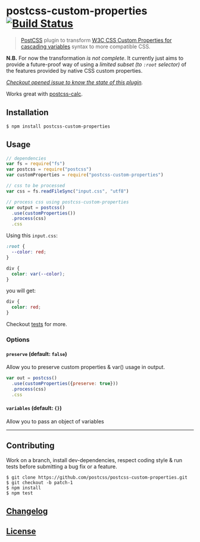# postcss-custom-properties [![Build Status](https://travis-ci.org/postcss/postcss-custom-properties.png)](https://travis-ci.org/postcss/postcss-custom-properties)

> [PostCSS](https://github.com/postcss/postcss) plugin to transform [W3C CSS Custom Properties for cascading variables](http://www.w3.org/TR/css-variables/) syntax to more compatible CSS.

**N.B.** For now the transformation _is not complete_. It currently just aims to provide a future-proof way of using a _limited subset (to `:root` selector)_ of the features provided by native CSS custom properties.  

_[Checkout opened issue to know the state of this plugin](https://github.com/postcss/postcss-custom-properties/issues)._

Works great with [postcss-calc](https://github.com/postcss/postcss-calc).

## Installation

    $ npm install postcss-custom-properties

## Usage

```js
// dependencies
var fs = require("fs")
var postcss = require("postcss")
var customProperties = require("postcss-custom-properties")

// css to be processed
var css = fs.readFileSync("input.css", "utf8")

// process css using postcss-custom-properties
var output = postcss()
  .use(customProperties())
  .process(css)
  .css
```

Using this `input.css`:

```css
:root {
  --color: red;
}

div {
  color: var(--color);
}
```

you will get:

```css
div {
  color: red;
}
```

Checkout [tests](test) for more.

### Options

#### `preserve` (default: `false`)

Allow you to preserve custom properties & var() usage in output.

```js
var out = postcss()
  .use(customProperties({preserve: true}))
  .process(css)
  .css
```

#### `variables` (default: `{}`)

Allow you to pass an object of variables

---

## Contributing

Work on a branch, install dev-dependencies, respect coding style & run tests before submitting a bug fix or a feature.

    $ git clone https://github.com/postcss/postcss-custom-properties.git
    $ git checkout -b patch-1
    $ npm install
    $ npm test

## [Changelog](CHANGELOG.md)

## [License](LICENSE)
